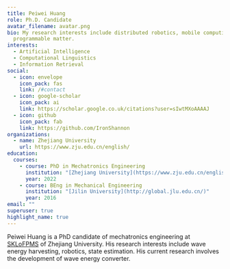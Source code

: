 ```yaml
---
title: Peiwei Huang
role: Ph.D. Candidate
avatar_filename: avatar.png
bio: My research interests include distributed robotics, mobile computing and
  programmable matter.
interests:
  - Artificial Intelligence
  - Computational Linguistics
  - Information Retrieval
social:
  - icon: envelope
    icon_pack: fas
    link: /#contact
  - icon: google-scholar
    icon_pack: ai
    link: https://scholar.google.co.uk/citations?user=sIwtMXoAAAAJ
  - icon: github
    icon_pack: fab
    link: https://github.com/IronShannon
organizations:
  - name: Zhejiang University
    url: https://www.zju.edu.cn/english/
education:
  courses:
    - course: PhD in Mechatronics Engineering
      institution: "[Zhejiang University](https://www.zju.edu.cn/english/)"
      year: 2022
    - course: BEng in Mechanical Engineering
      institution: "[Jilin University](http://global.jlu.edu.cn/)"
      year: 2016
email: ""
superuser: true
highlight_name: true
---
```

Peiwei Huang is a PhD candidate of mechatronics engineering at [SKLoFPMS](http://sklofp.zju.edu.cn/skl/) of Zhejiang University. His research interests include wave energy harvesting, robotics, state estimation. His current research involves the development of wave energy converter.